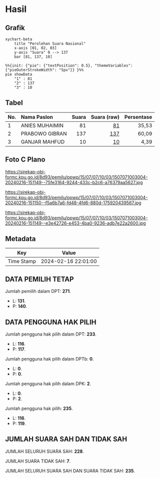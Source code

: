 # Hasil

## Grafik

```mermaid
xychart-beta
    title "Perolehan Suara Nasional"
    x-axis [01, 02, 03]
    y-axis "Suara" 0 --> 137
    bar [81, 137, 10]
```

```mermaid
%%{init: {"pie": {"textPosition": 0.5}, "themeVariables": {"pieOuterStrokeWidth": "5px"}} }%%
pie showData
    "1" : 81
    "2" : 137
    "3" : 10
```

## Tabel

| No. | Nama Paslon    | Suara | Suara (raw) | Persentase |
|:--- |:-------------- | -----:| -----------:| ----------:|
| 1   | ANIES MUHAIMIN | 81    | [81][p-1]   | 35,53      |
| 2   | PRABOWO GIBRAN | 137   | [137][p-2]  | 60,09      |
| 3   | GANJAR MAHFUD  | 10    | [10][p-3]   | 4,39       |


[p-1]: https://github.com/gigit-pemilu/pemilu-2024/blob/main/pilpres/hitung-suara/sub/15-jambi/sub/07-tanjung-jabung-timur/sub/07-muara-sabak-barat/sub/1003-rano/sub/004-tps/sub/paslon-1.txt
[p-2]: https://github.com/gigit-pemilu/pemilu-2024/blob/main/pilpres/hitung-suara/sub/15-jambi/sub/07-tanjung-jabung-timur/sub/07-muara-sabak-barat/sub/1003-rano/sub/004-tps/sub/paslon-2.txt
[p-3]: https://github.com/gigit-pemilu/pemilu-2024/blob/main/pilpres/hitung-suara/sub/15-jambi/sub/07-tanjung-jabung-timur/sub/07-muara-sabak-barat/sub/1003-rano/sub/004-tps/sub/paslon-3.txt

## Foto C Plano

https://sirekap-obj-formc.kpu.go.id/8d93/pemilu/ppwp/15/07/07/10/03/1507071003004-20240216-151149--75fe3164-9244-433c-b2c6-a76379aa5627.jpg

https://sirekap-obj-formc.kpu.go.id/8d93/pemilu/ppwp/15/07/07/10/03/1507071003004-20240216-151150--f5a6b7a6-fd48-4fd6-880d-175920439567.jpg

https://sirekap-obj-formc.kpu.go.id/8d93/pemilu/ppwp/15/07/07/10/03/1507071003004-20240216-151149--e3e42726-e453-4ba0-9236-adb7e22a2600.jpg


## Metadata

| Key        | Value               |
| ---------- | ------------------- |
| Time Stamp | 2024-02-16 22:01:00 |


## DATA PEMILIH TETAP

Jumlah pemilih dalam DPT: **271**.
 * L: **131**.
 * P: **140**.

## DATA PENGGUNA HAK PILIH

Jumlah pengguna hak pilih dalam DPT: **233**.
 * L: **116**.
 * P: **117**.

Jumlah pengguna hak pilih dalam DPTb: **0**.
 * L: **0**.
 * P: **0**.

Jumlah pengguna hak pilih dalam DPK: **2**.
 * L: **0**.
 * P: **2**.

Jumlah pengguna hak pilih: **235**.
 * L: **116**.
 * P: **119**.

## JUMLAH SUARA SAH DAN TIDAK SAH

JUMLAH SELURUH SUARA SAH: **228**.

JUMLAH SUARA TIDAK SAH: **7**.

JUMLAH SELURUH SUARA SAH DAN SUARA TIDAK SAH: **235**.


